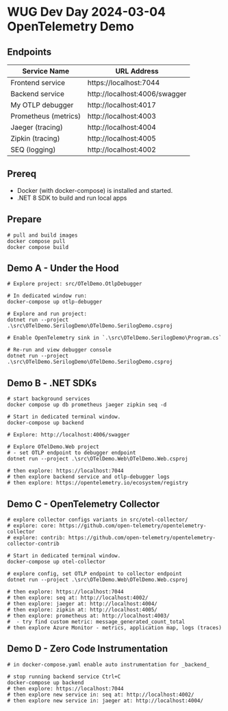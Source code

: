 # WUG Dev Day 2024-03-04 OpenTelemetry Demo

## Endpoints

| Service Name         | URL Address                    |
|----------------------|--------------------------------|
| Frontend service     | https://localhost:7044         |
| Backend service      | http://localhost:4006/swagger  |
| My OTLP debugger     | http://localhost:4017          |
| Prometheus (metrics) | http://localhost:4003          |
| Jaeger (tracing)     | http://localhost:4004          |
| Zipkin (tracing)     | http://localhost:4005          |
| SEQ (logging)        | http://localhost:4002          |

## Prereq

* Docker (with docker-compose) is installed and started.
* .NET 8 SDK to build and run local apps

## Prepare

```
# pull and build images
docker compose pull
docker compose build
```

## Demo A - Under the Hood

```
# Explore project: src/OTelDemo.OtlpDebugger 

# In dedicated window run:
docker-compose up otlp-debugger

# Explore and run project:
dotnet run --project .\src\OTelDemo.SerilogDemo\OTelDemo.SerilogDemo.csproj

# Enable OpenTelemetry sink in `.\src\OTelDemo.SerilogDemo\Program.cs`

# Re-run and view debugger console
dotnet run --project .\src\OTelDemo.SerilogDemo\OTelDemo.SerilogDemo.csproj
```

## Demo B - .NET SDKs

```
# start background services
docker compose up db prometheus jaeger zipkin seq -d

# Start in dedicated terminal window.
docker-compose up backend

# Explore: http://localhost:4006/swagger

# Explore OTelDemo.Web project
# - set OTLP endpoint to debugger endpoint
dotnet run --project .\src\OTelDemo.Web\OTelDemo.Web.csproj

# then explore: https://localhost:7044
# then explore backend service and otlp-debugger logs
# then explore: https://opentelemetry.io/ecosystem/registry
```

## Demo C - OpenTelemetry Collector

```
# explore collector configs variants in src/otel-collector/
# explore: core: https://github.com/open-telemetry/opentelemetry-collector
# explore: contrib: https://github.com/open-telemetry/opentelemetry-collector-contrib

# Start in dedicated terminal window.
docker-compose up otel-collector

# explore config, set OTLP endpoint to collector endpoint
dotnet run --project .\src\OTelDemo.Web\OTelDemo.Web.csproj

# then explore: https://localhost:7044
# then explore: seq at: http://localhost:4002/
# then explore: jaeger at: http://localhost:4004/
# then explore: zipkin at: http://localhost:4005/
# then explore: prometheus at: http://localhost:4003/ 
#  - try find custom metric: message_generated_count_total
# then explore Azure Monitor - metrics, application map, logs (traces)
```

## Demo D - Zero Code Instrumentation

```
# in docker-compose.yaml enable auto instrumentation for _backend_

# stop running backend service Ctrl+C
docker-compose up backend
# then explore: https://localhost:7044
# then explore new service in: seq at: http://localhost:4002/
# then explore new service in: jaeger at: http://localhost:4004/
```
